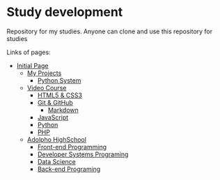 # Study development

Repository for my studies. Anyone can clone and use this repository for studies

Links of pages:

* [Initial Page](https://jlbbarco.github.io/study/index.html)
    * [My Projects](https://jlbbarco.github.io/study/meus_projetos/meus_projetos.html)
        * [Python System](https://jlbbarco.github.io/study/meus_projetos/sistema_py/)
    * [Video Course](https://jlbbarco.github.io/study/cursoemvideo/cursoemvideo.html)
        * [HTML5 & CSS3](https://jlbbarco.github.io/study/cursoemvideo/html-css/html-css.html)
        * [Git & GitHub](https://jlbbarco.github.io/study/cursoemvideo/git-github/git-github.html)
            * [Markdown](https://jlbbarco.github.io/study/cursoemvideo/git-github/markdown/markdown.html)
        * [JavaScript](https://jlbbarco.github.io/study/cursoemvideo/javascript/javascript.html)
        * [Python](https://jlbbarco.github.io/study/cursoemvideo/python/python.html)
        * [PHP](https://jlbbarco.github.io/study/cursoemvideo/php/php.html)
    * [Adolpho HighSchool](https://jlbbarco.github.io/study/colegio_adolpho/colegio_adolpho.html)
        * [Front-end Programming](https://jlbbarco.github.io/study/colegio_adolpho/programacao_front-end/programacao_front-end.html)
        * [Developer Systems Programing](https://jlbbarco.github.io/study/colegio_adolpho/colegio_adolpho.html)
        * [Data Science](https://jlbbarco.github.io/study/colegio_adolpho/programacao_desenvolvimento_sistemas/programacao_desenvolvimento_sistemas.html)
        * [Back-end Programing](https://jlbbarco.github.io/study/colegio_adolpho/programacao_back-end/programacao_back-end.html)
